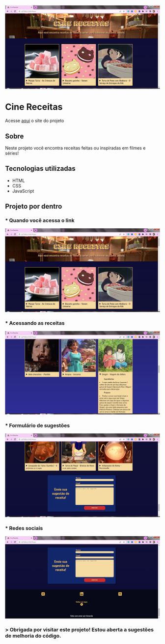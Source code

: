 ![Alt=""](./README-img/tela-1.JPG)

# Cine Receitas
Acesse [aqui](https://amanda-jr.github.io/CineReceitas/) o site do projeto

## Sobre
Neste projeto você encontra receitas feitas ou inspiradas em filmes e séries!

## Tecnologias utilizadas
* HTML
* CSS
* JavaScript


## Projeto por dentro
### * __Quando você acessa o link__

![Alt=""](./README-img/tela-1.JPG)

### * __Acessando as receitas__

![Alt=""](./README-img/details-exemplo.JPG)

### * __Formulário de sugestões__
![Alt=""](./README-img/formulario.JPG)

### * __Redes sociais__

![Alt=""](./README-img/footer.JPG)

### > Obrigada por visitar este projeto! Estou aberta a sugestões de melhoria do código.
